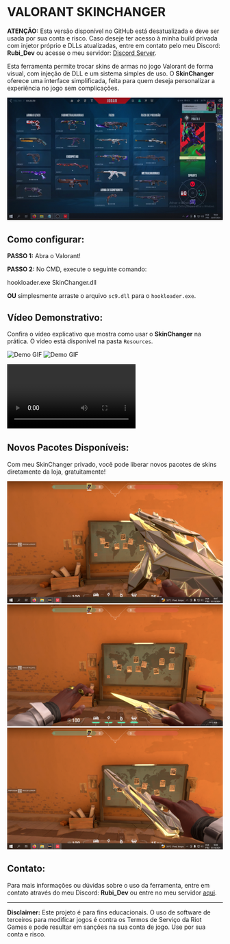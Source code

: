 # VALORANT SKINCHANGER

**ATENÇÃO:** Esta versão disponível no GitHub está desatualizada e deve ser usada por sua conta e risco. Caso deseje ter acesso à minha build privada com injetor próprio e DLLs atualizadas, entre em contato pelo meu Discord: **Rubi_Dev** ou acesse o meu servidor: [Discord Server](https://discord.gg/NCscubz5Xq).

Esta ferramenta permite trocar skins de armas no jogo Valorant de forma visual, com injeção de DLL e um sistema simples de uso. O **SkinChanger** oferece uma interface simplificada, feita para quem deseja personalizar a experiência no jogo sem complicações.

![preview](Resources/SkinChanger.jpg)

## Como configurar:

**PASSO 1:** Abra o Valorant!

**PASSO 2:** No CMD, execute o seguinte comando:

hookloader.exe SkinChanger.dll


**OU** simplesmente arraste o arquivo `sc9.dll` para o `hookloader.exe`.

## Vídeo Demonstrativo:
Confira o vídeo explicativo que mostra como usar o **SkinChanger** na prática. O vídeo está disponível na pasta `Resources`.

![Demo GIF](Resources/Demo_SkinChanger.gif)
![Demo GIF](Resources/Demo_SkinChanger2.gif)

![Demo_SkinChanger](Resources/Demo_SkinChanger.mp4)

## Novos Pacotes Disponíveis:
Com meu SkinChanger privado, você pode liberar novos pacotes de skins diretamente da loja, gratuitamente!

![preview](Resources/Singularidade1.png)
![preview](Resources/Singularidade2.png)
![preview](Resources/SingularidadeUSP.png)

## Contato:
Para mais informações ou dúvidas sobre o uso da ferramenta, entre em contato através do meu Discord: **Rubi_Dev** ou entre no meu servidor [aqui](https://discord.gg/NCscubz5Xq).

---

**Disclaimer:** Este projeto é para fins educacionais. O uso de software de terceiros para modificar jogos é contra os Termos de Serviço da Riot Games e pode resultar em sanções na sua conta de jogo. Use por sua conta e risco.
